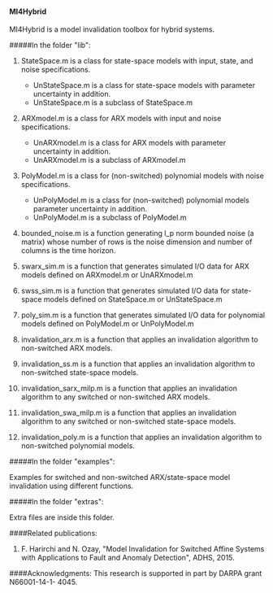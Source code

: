 #### MI4Hybrid

MI4Hybrid is a model invalidation toolbox for hybrid systems.

#####In the folder "lib":

1. StateSpace.m is a class for state-space models with input, state, and noise specifications.
   * UnStateSpace.m is a class for state-space models with parameter uncertainty in addition.
   * UnStateSpace.m is a subclass of StateSpace.m

2. ARXmodel.m is a class for ARX models with input and noise specifications.
   * UnARXmodel.m is a class for ARX models with parameter uncertainty in addition.
   * UnARXmodel.m is a subclass of ARXmodel.m

3. PolyModel.m is a class for (non-switched) polynomial models with noise specifications.
   * UnPolyModel.m is a class for (non-switched) polynomial models parameter uncertainty in addition.
   * UnPolyModel.m is a subclass of PolyModel.m

4. bounded_noise.m is a function generating l_p norm bounded noise (a matrix) whose number of rows is the noise dimension and number of columns is the time horizon.

5. swarx_sim.m is a function that generates simulated I/O data for ARX models defined on ARXmodel.m or UnARXmodel.m
 
6. swss_sim.m is a function that generates simulated I/O data for state-space models defined on StateSpace.m or UnStateSpace.m

7. poly_sim.m is a function that generates simulated I/O data for polynomial models defined on PolyModel.m or UnPolyModel.m

8. invalidation_arx.m is a function that applies an invalidation algorithm to non-switched ARX models.
 
9. invalidation_ss.m is a function that applies an invalidation algorithm to non-switched state-space models.

10. invalidation_sarx_milp.m is a function that applies an invalidation algorithm to any switched or non-switched ARX models.

11. invalidation_swa_milp.m is a function that applies an invalidation algorithm to any switched or non-switched state-space models.

12. invalidation_poly.m is a function that applies an invalidation algorithm to non-switched polynomial models.

#####In the folder "examples":

Examples for switched and non-switched ARX/state-space model invalidation using different functions.

#####In the folder "extras":

Extra files are inside this folder.

####Related publications:
1. F. Harirchi and N. Ozay, "Model Invalidation for Switched Affine Systems with Applications to Fault and Anomaly Detection", ADHS, 2015.

####Acknowledgments:
This research is supported in part by DARPA grant N66001-14-1- 4045.
